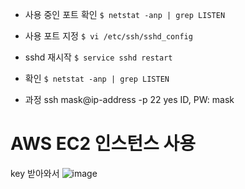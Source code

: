 - 사용 중인 포트 확인
`$ netstat -anp | grep LISTEN`

- 사용 포트 지정
`$ vi /etc/ssh/sshd_config`

- sshd 재시작
`$ service sshd restart`
- 확인
`$ netstat -anp | grep LISTEN`
- 과정
ssh mask@ip-address -p 22
yes
ID, PW: mask

# AWS EC2 인스턴스 사용

key 받아와서
![image](https://user-images.githubusercontent.com/43158502/119783404-21a46e80-bf08-11eb-8a64-2911a6af38e7.png)



